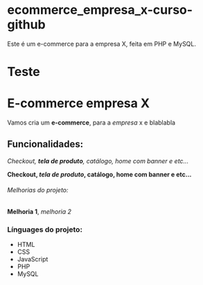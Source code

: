 # ecommerce_empresa_x-curso-github
Este é um e-commerce para a empresa X, feita em PHP e MySQL.

# Teste

# E-commerce empresa X

Vamos cria um **e-commerce**, para a *empresa* x e blablabla

## Funcionalidades:

_Checkout, **tela de produto**, catálogo, home com banner e etc..._

**Checkout, _tela de produto_, catálogo, home com banner e etc...**

###### Melhorias do projeto:

__Melhoria 1__, _melhoria 2_

### Línguages do projeto:

* HTML
* CSS
* JavaScript
* PHP
* MySQL
